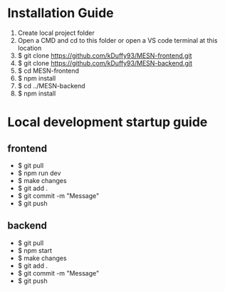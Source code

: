 # Installation Guide

1. Create local project folder
2. Open a CMD and cd to this folder or open a VS code terminal at this location
3. $ git clone https://github.com/kDuffy93/MESN-frontend.git
4. $ git clone https://github.com/kDuffy93/MESN-backend.git
5. $ cd MESN-frontend 
6. $ npm install
7. $ cd ../MESN-backend 
8. $ npm install

# Local development startup guide

## frontend 
 - $ git pull
 - $ npm run dev
 - $ make changes
 - $ git add .
 - $ git commit -m "Message"
 - $ git push
## backend 
 - $ git pull
 - $ npm start
 - $ make changes
 - $ git add .
 - $ git commit -m "Message"
 - $ git push


